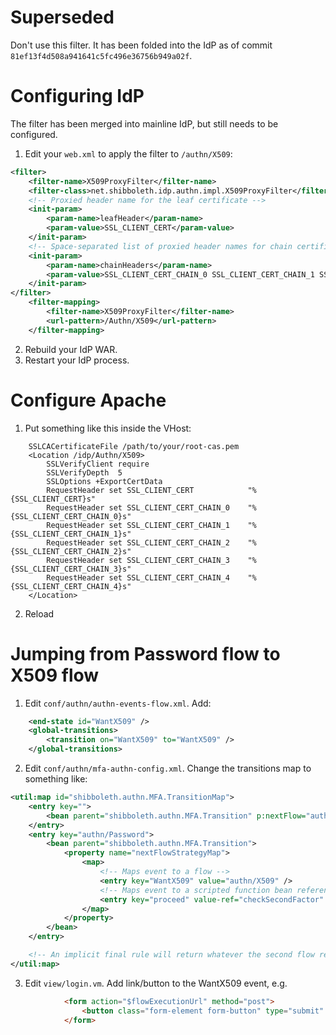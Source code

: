 # Superseded

Don't use this filter. It has been folded into the IdP as of commit `81ef13f4d508a941641c5fc496e36756b949a02f`.

# Configuring IdP

The filter has been merged into mainline IdP, but still needs to be configured.

1. Edit your `web.xml` to apply the filter to `/authn/X509`:
```xml
<filter>
    <filter-name>X509ProxyFilter</filter-name>
    <filter-class>net.shibboleth.idp.authn.impl.X509ProxyFilter</filter-class>
    <!-- Proxied header name for the leaf certificate -->
    <init-param>
        <param-name>leafHeader</param-name>
        <param-value>SSL_CLIENT_CERT</param-value>
    </init-param>
    <!-- Space-separated list of proxied header names for chain certificates. -->
    <init-param>
        <param-name>chainHeaders</param-name>
        <param-value>SSL_CLIENT_CERT_CHAIN_0 SSL_CLIENT_CERT_CHAIN_1 SSL_CLIENT_CERT_CHAIN_2 SSL_CLIENT_CERT_CHAIN_3 SSL_CLIENT_CERT_CHAIN_4</param-value>
    </init-param>
</filter>
    <filter-mapping>
        <filter-name>X509ProxyFilter</filter-name>
        <url-pattern>/Authn/X509</url-pattern>
    </filter-mapping>
```
2. Rebuild your IdP WAR.
3. Restart your IdP process.

# Configure Apache

1. Put something like this inside the VHost:
```
    SSLCACertificateFile /path/to/your/root-cas.pem
    <Location /idp/Authn/X509>
        SSLVerifyClient require
        SSLVerifyDepth  5
        SSLOptions +ExportCertData
        RequestHeader set SSL_CLIENT_CERT            "%{SSL_CLIENT_CERT}s"
        RequestHeader set SSL_CLIENT_CERT_CHAIN_0    "%{SSL_CLIENT_CERT_CHAIN_0}s"
        RequestHeader set SSL_CLIENT_CERT_CHAIN_1    "%{SSL_CLIENT_CERT_CHAIN_1}s"
        RequestHeader set SSL_CLIENT_CERT_CHAIN_2    "%{SSL_CLIENT_CERT_CHAIN_2}s"
        RequestHeader set SSL_CLIENT_CERT_CHAIN_3    "%{SSL_CLIENT_CERT_CHAIN_3}s"
        RequestHeader set SSL_CLIENT_CERT_CHAIN_4    "%{SSL_CLIENT_CERT_CHAIN_4}s"
    </Location>
```
2. Reload

# Jumping from Password flow to X509 flow

1. Edit `conf/authn/authn-events-flow.xml`. Add:
```xml
    <end-state id="WantX509" />
    <global-transitions>
        <transition on="WantX509" to="WantX509" />
    </global-transitions>
```
2. Edit `conf/authn/mfa-authn-config.xml`. Change the transitions map to something like:
```xml
<util:map id="shibboleth.authn.MFA.TransitionMap">
    <entry key="">
        <bean parent="shibboleth.authn.MFA.Transition" p:nextFlow="authn/Password" />
    </entry>
    <entry key="authn/Password">
        <bean parent="shibboleth.authn.MFA.Transition">
            <property name="nextFlowStrategyMap">
                <map>
                    <!-- Maps event to a flow -->
                    <entry key="WantX509" value="authn/X509" />
                    <!-- Maps event to a scripted function bean reference-->
                    <entry key="proceed" value-ref="checkSecondFactor" />
                </map>
            </property>
        </bean>
    </entry>

    <!-- An implicit final rule will return whatever the second flow returns. -->
</util:map>
```
3. Edit `view/login.vm`. Add link/button to the WantX509 event, e.g.
```html
            <form action="$flowExecutionUrl" method="post">
                <button class="form-element form-button" type="submit" name="_eventId_WantX510">X509 Login</button>
            </form>
```
